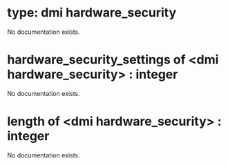 # type: dmi hardware_security

No documentation exists.

# hardware_security_settings of &lt;dmi hardware_security&gt; : integer

No documentation exists.

# length of &lt;dmi hardware_security&gt; : integer

No documentation exists.

